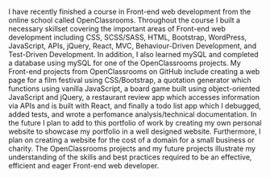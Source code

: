 I have recently finished a course in Front-end web development from the online school called OpenClassrooms. Throughout the course I built a necessary skillset covering the important areas of Front-end web development including CSS, SCSS/SASS, HTML, Bootstrap, WordPress, JavaScript, APIs, jQuery, React, MVC, Behaviour-Driven Development, and Test-Driven Development.  In addition, I also learned mySQL and completed a database using mySQL for one of the OpenClassrooms projects.  My Front-end projects from OpenClassrooms on GitHub include creating a web page for a film festival using CSS/Bootstrap, a quotation generator which functions using vanilla JavaScript, a board game built using object-oriented JavaScript and jQuery, a restaurant review app which accesses information via APIs and is built with React, and finally a todo list app which I debugged, added tests, and wrote a perfomance analysis/technical documentation.  In the future I plan to add to this portfolio of work by creating my own personal website to showcase my portfolio in a well designed website.  Furthermore, I plan on creating a website for the cost of a domain for a small business or charity.  The OpenClassrooms projects and my future projects illustrate my understanding of the skills and best practices required to be an effective, efficient and eager Front-end web developer.


